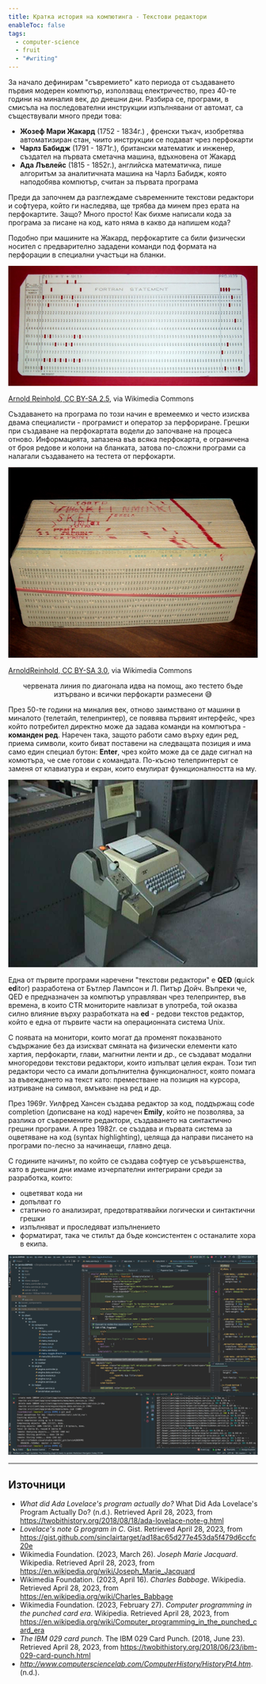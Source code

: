 ```yaml
---
title: Кратка история на компютинга - Текстови редактори
enableToc: false
tags:
  - computer-science
  - fruit
  - "#writing"
---
```


За начало дефинирам "съвремието" като периода от създаването първия модерен компютър, използващ електричество, през 40-те години на миналия век, до днешни дни. Разбира се, програми, в смисъла на последователни инструкции изпълнявани от автомат, са съществували много преди това:
- **Жозеф Мари Жакард** (1752 - 1834г.) , френски тъкач, изобретява автоматизиран стан, чиито инструкции се подават чрез перфокарти
- **Чарлз Бабидж** (1791 - 1871г.), британски математик и инженер, създател на първата сметачна машина, вдъхновена от Жакард
- **Ада Лъвлейс** (1815 - 1852г.), английска математичка, пише алгоритъм за аналитичната машина на Чарлз Бабидж, която наподобява компютър, считан за първата програма

Преди да започнем да разглеждаме съвременните текстови редактори и софтуера, който ги наследява, ще трябва да минем през ерата на перфокартите. Защо? Много просто! Как бихме написали кода за програма за писане на код, като няма в какво да напишем кода? 

Подобно при машините на Жакард, перфокартите са били физически носител с предварително зададени команди под формата на перфорации в специални участъци на бланки. 

![перфокарта с код на FORTRAN](notes/assets/punchcard.jpg)

[Arnold Reinhold, CC BY-SA 2.5](https://creativecommons.org/licenses/by-sa/2.5), via Wikimedia Commons

Създаването на програма по този начин е времеемко и често изисква двама специалисти - програмист и оператор за перфориране. Грешки при създаване на перфокартата водели до започване на процеса отново. Информацията, запазена във всяка перфокарта, е ограничена от броя редове и колони на бланката, затова по-сложни програми са налагали създаването на тестета от перфокарти.

![тесте с перфокарти](notes/assets/punchcard-deck.jpg)

[ArnoldReinhold, CC BY-SA 3.0](https://creativecommons.org/licenses/by-sa/3.0), via Wikimedia Commons
<p align="center">
червената линия по диагонала идва на помощ, ако тестето бъде изтървано и всички перфокарти размесени 😅
</p>

През 50-те години на миналия век, отново заимствано от машини в миналото (телетайп, телепринтер), се появява първият интерфейс, чрез който потребител директно може да задава команди на компютъра - **команден ред**. Наречен така, защото работи само върху един ред, приема символи, които биват поставени на следващата позиция и има само един специал бутон: **Enter**, чрез който може да се даде сигнал на комютъра, че сме готови с командата. По-късно телепринтерът се заменя от клавиатура и екран, които емулират функционалността на му.

![телепринтер](notes/assets/teletype.jpeg)

Една от първите програми наречени "текстови редактори" е **QED** (**q**uick **ed**itor) разработена от Бътлер Лампсон и Л. Питър Дойч. Въпреки че, QED е предназначен за компютър управляван чрез телепринтер, във времена, в които CTR мониторите навлизат в употреба, той оказва силно влияние върху разработката на **ed** - редови текстов редактор, който е една от първите части на операционната система Unix.

С появата на монитори, които могат да променят показваното съдържание без да изискват смяната на физически елементи като хартия, перфокарти, глави, магнитни ленти и др., се създават модални многоредови текстови редактори, които изпълват целия екран. Този тип редактори често са имали допълнителна функционалност, която помага за въвеждането на текст като: преместване на позиция на курсора, изтриване на символ, вмъкване на ред и др.

През 1969г. Уилфред Хансен създава редактор за код, поддържащ code completion (дописване на код) наречен **Emily**, който не позволява, за разлика от съвремените редактори, създаването на синтактично грешни програми. А през 1982г. се създава и първата система за оцветяване на код (syntax highlighting), целяща да направи писането на програми по-лесно за начинаещи, главно деца.

С годините начинът, по който се създава софтуер се усъвършенства, като в днешни дни имаме изчерпателни интегрирани среди за разработка, които:
- оцветяват кода ни
- допълват го
- статично го анализират, предотвратявайки логически и синтактични грешки
- изпълняват и проследяват изпълнението
- форматират, така че стилът да бъде консистентен с останалите хора в екипа.

![jet brains ide](notes/assets/jetbrains-ide.png)

---

## Източници

- _What did Ada Lovelace's program actually do?_ What Did Ada Lovelace's Program Actually Do? (n.d.). Retrieved April 28, 2023, from https://twobithistory.org/2018/08/18/ada-lovelace-note-g.html
- _Lovelace's note G program in C_. Gist. Retrieved April 28, 2023, from https://gist.github.com/sinclairtarget/ad18ac65d277e453da5f479d6ccfc20e
- Wikimedia Foundation. (2023, March 26). _Joseph Marie Jacquard_. Wikipedia. Retrieved April 28, 2023, from https://en.wikipedia.org/wiki/Joseph_Marie_Jacquard
- Wikimedia Foundation. (2023, April 16). _Charles Babbage_. Wikipedia. Retrieved April 28, 2023, from https://en.wikipedia.org/wiki/Charles_Babbage
- Wikimedia Foundation. (2023, February 27). _Computer programming in the punched card era_. Wikipedia. Retrieved April 28, 2023, from https://en.wikipedia.org/wiki/Computer_programming_in_the_punched_card_era
- _The IBM 029 card punch_. The IBM 029 Card Punch. (2018, June 23). Retrieved April 28, 2023, from https://twobithistory.org/2018/06/23/ibm-029-card-punch.html
- _http://www.computersciencelab.com/ComputerHistory/HistoryPt4.htm_. (n.d.).